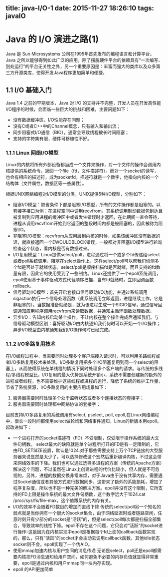 title: java-I/O-1
date: 2015-11-27 18:26:10
tags: javaIO
---

# Java 的 I/O 演进之路(1)

Java 是 Sun Microsystems 公司在1995年首先发布的编程语言和计算平台。
Java 之所以能够得到如此广泛的应用，除了摆脱硬件平台的依赖具有“一次编写、到处运行”的平台无关性之外，另一个重要原因是：丰富而强大的类库以及众多第三方开源类库，使得开发Java程序更加简单和便捷。
    
## 1.1 I/O 基础入门
Java 1.4 之前的早期版本，Java 对 I/O 的支持并不完整，开发人员在开发高性能I/O程序的时候，会面临一些巨大的挑战和困难，主要问题如下：
   
* 没有数据缓冲区，I/O性能存在问题；
* 没有C或者C++中的Channel概念，只有输入和输出流；
* 同步阻塞式I/O通信（BIO），通常会导致线程被长时间阻塞；
* 支持的字符集有限，硬件可移植性不好。

### 1.1.1 Linux 网络I/O模型
Linux的内核将所有外部设备都当成一个文件来操作，对一个文件的操作会调用内核提供的系统命令，返回一个file（fd，文件描述符）。而对一个socket的读写，也会有相应的描述符，成为socketfd，描述符就是一个数字，他指向内核的一个结构体（文件属性，数据区等一些属性）。
   
根据UNIX网络编程对I/O模型的分类，UNIX提供5种I/O模型，分别如下：
* 阻塞I/O模型：缺省条件下都是阻塞I/O模型，所有的文件操作都是阻塞的。以套接字接口为例：在进程空间中调用recvfrom，其系统调用制动数据包到达且被复制到应用进程的缓冲区中或者发生错误时才返回，在此期间一直会等待，进程从调用recvfrom开始到它返回的整段时间内都是被阻塞的，因此被称为阻塞I/O。
* 非阻塞I/O模型：recvfrom从应用层到内核的时候，如果该缓冲区没有数据的话，就直接返回一个EWOULDBLOCK错误，一般都对非阻塞I/O模型进行轮询检查这个状态，看内核是否有数据过来。
* I/O复用模型：Linux提供select/poll，进程通过将一个或多个fd传递给select或者poll系统调用，阻塞在select操作上，这样select/poll可以帮我们侦测多个fd是否处于就绪状态。select/poll是顺序扫描fd是否就绪，而且支持的fd数量有限，因此它的使用受到了一些制约。Linux还提供了一个epoll系统调用，epoll使用基于事件驱动方式代替顺序扫描，当有fd就绪时，立即回调函数rollback。
* 信号驱动I/O模型：首先开启套接口信号驱动I/O功能，并通过系统调用sigaction执行一个信号处理函数（此系统调用立即返回，进程继续工作，它是非阻塞的）。当数据准备就绪是，就为该进程生成一个SIGIO信号，通过信号回调通知应用程序调用recvfrom来读取数据，并通知主循环函数处理数据。
* 异步I/O：告知内核启动某个操作，不让内核在整个操作完成后通知我们。与信号驱动模型区别：喜好驱动I/O由内核通知我们何时可以开始一个I/O操作；异步I/O模型由内核通知我们I/O操作何时已经完成。

### 1.1.2 I/O多路复用技术
在I/O编程过程中，当需要同时处理多个客户端接入请求时，可以利用多路线程或者I/O多路复用技术来处理。I/O多路复用把多个I/O阻塞复用到同一个select的阻塞上，从而使得系统在单线程的情况下同时处理多个客户端的请求。与传统的多线程/多线程模型比，I/O复用的最大优势是系统开销小，系统不需要创建新的额外的进程或者线程，也不需要维护这些线程或进程的运行，降低了系统的维护工作量，节省了系统资源，I/O多路复用的主要应用场景如下：
1. 服务器需要同时处理多个处于监听状态或者多个连接状态的套接字；
2. 服务器需要同时处理都中网络协议的套接字；

目前支持I/O多路复用的系统调用有select, pselect, poll, epoll,在Linux网络编程中，很长一段时间都使用select做轮询和网络事件通知，Linux的新版本用epoll。起改进如下：
* 一个进程打开的socket描述符（FD）不受限制，仅受限于操作系统的最大文件句柄数。
select最大的缺陷就是单个进程所打开的FD是有一定限制的，它由FD_SETSIZE设置，默认是1024.对于那些需要支持上万个TCP链接的大型服务器来说显然是太少了。可以选择修改这个宏然后重新编译内核，不过这会带来网络效率的下降。我们也可以通过选择多进程的方案（传统的Apache方案）解决这个问题，不过虽然在Linux上创建进程的代价比较小，但人就是不可忽视的，另外，进程的数据交换非常麻烦，对于Java由于没有共享内存，需要通过Socket通信或者其他方式进行数据同步，这带来了额外的系能损耗，增加了程序复杂度，所以也不是一种完美的解决方案。epoll并没有这个限制，它所支持的FD上限是操作系统的最大文件句柄数，这个数字远大于1024.cat /proc/sys/fs/file-max，这个值跟系统的内存有关。
* I/O的效率不会随着FD数目的增加而直线下降
传统的select/poll另一个知名的弱点就是当你拥有一个很大的socket集合，由于网络延迟时或者链路空闲，任意时刻只有少部分的socket是“活跃”的，但是select/poll每次都是扫描全部集合，导致效率的线性下降。epoll不存在这个问题，它只会对“活跃”的socket进行操作-这是因为在内核实现中epoll是根据每个fd上面的callback函数实现的，那么，只有“活跃”的socket才会主动去调用callback函数，其他idle状态socket则不会。epoll实现了一个伪AIO。
* 使用mmap加速内核与用户空间的消息传递
无论是select，poll还是epoll都需要内核把FD消息通知给用户空间，如何避免不必要的内存负值就显得非常重要，epoll是通过内核和用户mmap同一块内存实现。
* epoll 的API更加简单
